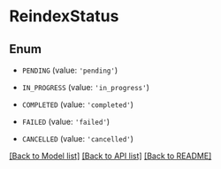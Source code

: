 # ReindexStatus


## Enum

* `PENDING` (value: `'pending'`)

* `IN_PROGRESS` (value: `'in_progress'`)

* `COMPLETED` (value: `'completed'`)

* `FAILED` (value: `'failed'`)

* `CANCELLED` (value: `'cancelled'`)

[[Back to Model list]](../README.md#documentation-for-models) [[Back to API list]](../README.md#documentation-for-api-endpoints) [[Back to README]](../README.md)


